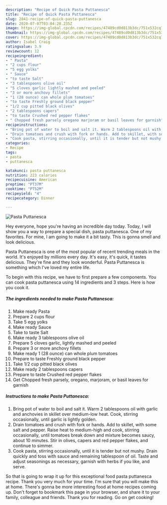 ```yaml
---
description: "Recipe of Quick Pasta Puttanesca"
title: "Recipe of Quick Pasta Puttanesca"
slug: 2841-recipe-of-quick-pasta-puttanesca
date: 2020-07-07T03:04:28.235Z
image: https://img-global.cpcdn.com/recipes/47489cd0d813b3dc/751x532cq70/pasta-puttanesca-recipe-main-photo.jpg
thumbnail: https://img-global.cpcdn.com/recipes/47489cd0d813b3dc/751x532cq70/pasta-puttanesca-recipe-main-photo.jpg
cover: https://img-global.cpcdn.com/recipes/47489cd0d813b3dc/751x532cq70/pasta-puttanesca-recipe-main-photo.jpg
author: Isabel Craig
ratingvalue: 3.9
reviewcount: 12
recipeingredient:
- " Pasta"
- "2 cups flour"
- "5 egg yolks"
- " Sauce"
- "to taste Salt"
- "3 tablespoons olive oil"
- "5 cloves garlic lightly mashed and peeled"
- "3 or more anchovy fillets"
- "1 (28 ounce) can whole plum tomatoes"
- "to taste Freshly ground black pepper"
- "1/2 cup pitted black olives"
- "2 tablespoons capers"
- "to taste Crushed red pepper flakes"
- " Chopped fresh parsely oregano marjoram or basil leaves for garnish"
recipeinstructions:
- "Bring pot of water to boil and salt it. Warm 2 tablespoons oil with garlic and anchovies in skillet over medium-low heat. Cook, stirring occasionally, until garlic is lightly golden."
- "Drain tomatoes and crush with fork or hands. Add to skillet, with some salt and pepper. Raise heat to medium-high and cook, stirring occasionally, until tomatoes break down and mixture becomes saucy, about 10 minutes. Stir in olives, capers and red pepper flakes, and continue to simmer."
- "Cook pasta, stirring occasionally, until it is tender but not mushy. Drain quickly and toss with sauce and remaining tablespoon of oil. Taste and adjust seasonings as necessary, garnish with herbs if you like, and serve."
categories:
- Recipe
tags:
- pasta
- puttanesca

katakunci: pasta puttanesca 
nutrition: 223 calories
recipecuisine: American
preptime: "PT37M"
cooktime: "PT52M"
recipeyield: "4"
recipecategory: Dinner

---
```



![Pasta Puttanesca](https://img-global.cpcdn.com/recipes/47489cd0d813b3dc/751x532cq70/pasta-puttanesca-recipe-main-photo.jpg)

Hey everyone, hope you're having an incredible day today. Today, I will show you a way to prepare a special dish, pasta puttanesca. One of my favorites. For mine, I am going to make it a bit tasty. This is gonna smell and look delicious.



Pasta Puttanesca is one of the most popular of recent trending meals in the world. It's enjoyed by millions every day. It's easy, it's quick, it tastes delicious. They're fine and they look wonderful. Pasta Puttanesca is something which I've loved my entire life.


To begin with this recipe, we have to first prepare a few components. You can cook pasta puttanesca using 14 ingredients and 3 steps. Here is how you cook it.

<!--inarticleads1-->

##### The ingredients needed to make Pasta Puttanesca:

1. Make ready  Pasta
1. Prepare 2 cups flour
1. Take 5 egg yolks
1. Make ready  Sauce
1. Take to taste Salt
1. Make ready 3 tablespoons olive oil
1. Prepare 5 cloves garlic, lightly mashed and peeled
1. Prepare 3 or more anchovy fillets
1. Make ready 1 (28 ounce) can whole plum tomatoes
1. Prepare to taste Freshly ground black pepper
1. Take 1/2 cup pitted black olives
1. Make ready 2 tablespoons capers
1. Prepare to taste Crushed red pepper flakes
1. Get  Chopped fresh parsely, oregano, marjoram, or basil leaves for garnish




<!--inarticleads2-->

##### Instructions to make Pasta Puttanesca:

1. Bring pot of water to boil and salt it. Warm 2 tablespoons oil with garlic and anchovies in skillet over medium-low heat. Cook, stirring occasionally, until garlic is lightly golden.
1. Drain tomatoes and crush with fork or hands. Add to skillet, with some salt and pepper. Raise heat to medium-high and cook, stirring occasionally, until tomatoes break down and mixture becomes saucy, about 10 minutes. Stir in olives, capers and red pepper flakes, and continue to simmer.
1. Cook pasta, stirring occasionally, until it is tender but not mushy. Drain quickly and toss with sauce and remaining tablespoon of oil. Taste and adjust seasonings as necessary, garnish with herbs if you like, and serve.




So that is going to wrap it up for this exceptional food pasta puttanesca recipe. Thank you very much for your time. I'm sure that you will make this at home. There's gonna be more interesting food at home recipes coming up. Don't forget to bookmark this page in your browser, and share it to your family, colleague and friends. Thank you for reading. Go on get cooking!
